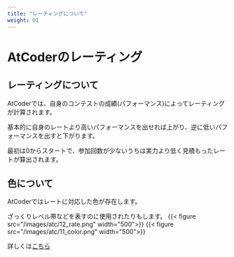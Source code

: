 ```yaml
---
title: "レーティングについて"
weight: 01
---
```


# AtCoderのレーティング

## レーティングについて
AtCoderでは、自身のコンテストの成績(パフォーマンス)によってレーティングが計算されます。

基本的に自身のレートより高いパフォーマンスを出せれば上がり、逆に低いパフォーマンスを出すと下がります。

最初は0からスタートで、参加回数が少ないうちは実力より低く見積もったレートが算出されます。

## 色について
AtCoderではレートに対応した色が存在します。

ざっくりレベル帯などを表すのに使用されたりもします。
{{< figure src="/images/atc/12_rate.png" width="500">}}
{{< figure src="/images/atc/11_color.png" width="500">}}


詳しくは[こちら](https://info.atcoder.jp/overview/contest/rating)
